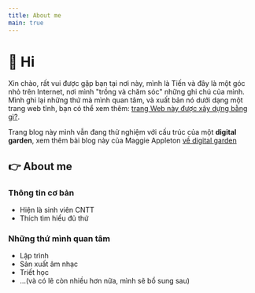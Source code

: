 ```yaml
---
title: About me
main: true
---
```

# 👋 Hi

Xin chào, rất vui được gặp bạn tại nơi này, mình là Tiến và đây là một góc nhỏ trên Internet, nơi mình "trồng và chăm sóc" những ghi chú của mình. Mình ghi lại những thứ mà mình quan tâm, và xuất bản nó dưới dạng một trang web tĩnh, bạn có thể xem thêm: [trang Web này được xây dựng bằng gì?](garden/trang-web-nay-duoc-xay-bang-gi).

Trang blog này mình vẫn đang thử nghiệm với cấu trúc của một **digital garden**, xem thêm bài blog này của Maggie Appleton [về digital garden](https://maggieappleton.com/garden-history)

## 👉 About me
### Thông tin cơ bản
- Hiện là sinh viên CNTT
- Thích tìm hiểu đủ thứ
### Những thứ mình quan tâm
- Lập trình
- Sản xuất âm nhạc
- Triết học
- ...(và có lẽ còn nhiều hơn nữa, mình sẽ bổ sung sau)

